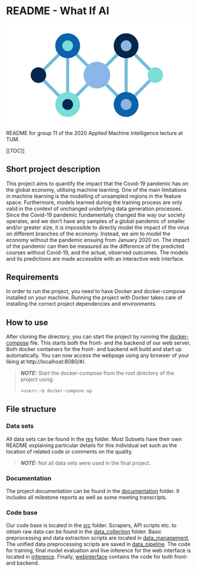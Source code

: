 # README - What If AI

![alt text](/documentation/Machine%20Learning%20Models/images/logo.png "WhatIfAI")
README for group 11 of the 2020 Applied Machine Intelligence lecture at TUM. 

[[_TOC_]]

## Short project description
This project aims to quantify the impact that the Covid-19 pandemic has on the global economy, utilising machine learning. One of the main limitations in machine learning is the modelling of unsampled regions in the feature space. Furthermore, models learned during the training process are only valid in the context of unchanged underlying data generation processes. Since the Covid-19 pandemic fundamentally changed the way our society operates, and we don't have any samples of a global pandemic of smaller and/or greater size, it is impossible to directly model the impact of the virus on different branches of the economy. Instead, we aim to model the economy without the pandemic ensuing from January 2020 on. The impact of the pandemic can then be measured as the difference of the predicted courses without Covid-19, and the actual, observed outcomes. The models and its predictions are made accessible with an interactive web interface.


## Requirements

In order to run the project, you need to have Docker and docker-compose installed on your machine. Running the project with Docker takes care of installing the correct project dependencies and environments. 

## How to use

After cloning the directory, you can start the project by running the [docker-compose](/docker-compose.yml) file. This starts both the front- and the backend of our web server. Both docker containers for the front- and backend will build and start up automatically. You can now access the webpage using any browser of your liking at http://localhost:8080/#/.

> **_NOTE:_** Start the docker-compose from the root directory of the project using:
> ```sh
> <user>:~$ docker-compose up
> ```

## File structure

### Data sets
All data sets can be found in the [res](/res) folder. Most Subsets have their own README explaining particular details for this individual set such as the location of related code or comments on the quality.  

> **_NOTE:_** Not all data sets were used in the final project.

### Documentation

The project documentation can be found in the [documentation](/documentation) folder. It includes all milestone reports as well as some meeting transcripts.

### Code base

Our code base is located in the [src](/src) folder. Scrapers, API scripts etc. to obtain raw data can be found in the [data_collection](/src/data_collection) folder. Basic preprocessing and data extraction scripts are located in [data_management](/src/data_management). The unified data preprocessing scripts are saved in [data_pipeline](/src/data_pipeline). The code for training, final model evaluation and live inference for the web interface is located in [inference](/src/inference). Finally, [webinterface](/src/webinterface) contains the code for both front- and backend.  
